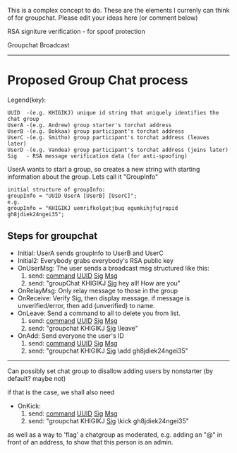 This is a complex concept to do. These are the elements I currenly can think of for groupchat. Please edit your ideas here (or comment below)

RSA signiture verification - for spoof protection

Groupchat Broadcast


---


# Proposed Group Chat process #

Legend(key):
```
UUID  -(e.g. KHIGIKJ) unique id string that uniquely identifies the chat group 
UserA -(e.g. Andrew) group starter's torchat address
UserB -(e.g. Bokkaa) group participant's torchat address
UserC -(e.g. Smitho) group participant's torchat address (leaves later)
UserD -(e.g. Vandea) group participant's torchat address (joins later)
Sig   - RSA message verification data (for anti-spoofing)
```

UserA wants to start a group, so creates a new string with starting information about the group. Lets call it "GroupInfo"

```
initial structure of groupInfo:
groupInfo = "UUID UserA [UserB] [UserC]";
e.g.
groupInfo = "KHIGIKJ uemrifkolgutjbuq egumkihjfujropid gh8jdiek24ngei35";
```

## Steps for groupchat ##

  * Initial: UserA sends groupInfo to UserB and UserC
  * Initial2: Everybody grabs everybody's RSA public key
  * OnUserMsg: The user sends a broadcast msg structured like this:
    1. send: [command](command.md) [UUID](UUID.md) [Sig](Sig.md) [Msg](Msg.md)
    1. send: "groupChat KHIGIKJ [Sig](Sig.md) hey all! How are you"
  * OnRelayMsg: Only relay message to those in the group
  * OnReceive: Verify Sig, then display message. if message is unverified/error, then add (unverified) to name.
  * OnLeave: Send a command to all to delete you from list.
    1. send: [command](command.md) [UUID](UUID.md) [Sig](Sig.md) [Msg](leave.md)
    1. send: "groupchat KHIGIKJ [Sig](Sig.md) \leave"
  * OnAdd: Send everyone the user's ID
    1. send: [command](command.md) [UUID](UUID.md) [Sig](Sig.md) [Msg](add.md)
    1. send: "groupchat KHIGIKJ [Sig](Sig.md) \add gh8jdiek24ngei35"


---


Can possibly set chat group to disallow adding users by nonstarter (by default? maybe not)

if that is the case, we shall also need

  * OnKick:
    1. send: [command](command.md) [UUID](UUID.md) [Sig](Sig.md) [Msg](add.md)
    1. send: "groupchat KHIGIKJ [Sig](Sig.md) \kick gh8jdiek24ngei35"

as well as a way to 'flag' a chatgroup as moderated, e.g. adding an "@" in front of an address, to show that this person is an admin.